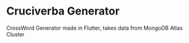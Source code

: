 # Cruciverba Generator
CrossWord Generator made in Flutter, takes data from MongoDB Atlas Cluster


